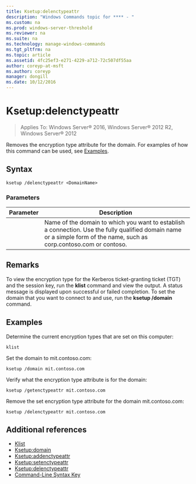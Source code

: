 ```yaml
---
title: Ksetup:delenctypeattr
description: "Windows Commands topic for **** - "
ms.custom: na
ms.prod: windows-server-threshold
ms.reviewer: na
ms.suite: na
ms.technology: manage-windows-commands
ms.tgt_pltfrm: na
ms.topic: article
ms.assetid: 4fc25ef3-e271-4229-a712-72c507df55aa
author: coreyp-at-msft
ms.author: coreyp
manager: dongill
ms.date: 10/12/2016
---
```

# Ksetup:delenctypeattr

>Applies To: Windows Server&reg; 2016, Windows Server&reg; 2012 R2, Windows Server&reg; 2012

Removes the encryption type attribute for the domain. For examples of how this command can be used, see [Examples](#BKMK_Examples).
## Syntax
```
ksetup /delenctypeattr <DomainName> 
```
### Parameters
|Parameter|Description|
|-------|--------|
|<DomainName>|Name of the domain to which you want to establish a connection. Use the fully qualified domain name or a simple form of the name, such as corp.contoso.com or contoso.|
## Remarks
To view the encryption type for the Kerberos ticket-granting ticket (TGT) and the session key, run the **klist** command and view the output.
A status message is displayed upon successful or failed completion.
To set the domain that you want to connect to and use, run the **ksetup /domain <DomainName>** command.
## <a name="BKMK_Examples"></a>Examples
Determine the current encryption types that are set on this computer:
```
klist
```
Set the domain to mit.contoso.com:
```
ksetup /domain mit.contoso.com
```
Verify what the encryption type attribute is for the domain:
```
ksetup /getenctypeattr mit.contoso.com
```
Remove the set encryption type attribute for the domain mit.contoso.com:
```
ksetup /delenctypeattr mit.contoso.com
```
## Additional references
-   [Klist](Klist.md)
-   [Ksetup:domain](Ksetup-domain.md)
-   [Ksetup:addenctypeattr](Ksetup-addenctypeattr.md)
-   [Ksetup:setenctypeattr](Ksetup-setenctypeattr.md)
-   [Ksetup:delenctypeattr](Ksetup-delenctypeattr.md)
-   [Command-Line Syntax Key](Command-Line-Syntax-Key.md)
